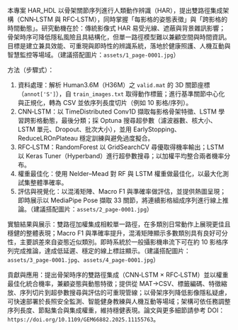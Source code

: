 本專案 HAR_HDL 以骨架關節序列進行人類動作辨識（HAR），提出雙路徑集成架構（CNN‑LSTM 與 RFC‑LSTM），同時掌握「每影格的姿態表徵」與「跨影格的時間動態」。研究動機在於：傳統影像式 HAR 易受光線、遮蔽與背景雜訊影響；骨架時序可降低隱私風險且具結構化，但單一路徑模型難以兼顧空間與時間資訊。目標是建立兼具效能、可重現與即時性的辨識系統，落地於健康照護、人機互動與智慧監控等場域。（建議搭配圖片：`assets/1_page-0001.jpg`）

方法（步驟式）：
1. 資料處理：解析 Human3.6M（H36M）之 `valid.mat` 的 3D 關節座標（`annot['S']`），自 `train_images.txt` 取得動作標籤；進行基準關節中心化與正規化，轉為 CSV 並依序列長度切片（例如 10 影格/序列）。
2. CNN‑LSTM：以 TimeDistributed Conv1D 擷取每影格骨架特徵、LSTM 學習跨影格動態，最後分類；採 Optuna 搜尋超參數（濾波器數、核大小、LSTM 單元、Dropout、批次大小），並用 EarlyStopping、ReduceLROnPlateau 穩定訓練與避免過度擬合。
3. RFC‑LSTM：RandomForest 以 GridSearchCV 尋優取得機率輸出；LSTM 以 Keras Tuner（Hyperband）進行超參數搜尋；以加權平均整合兩者機率分布。
4. 權重最佳化：使用 Nelder–Mead 對 RF 與 LSTM 權重做最佳化，以最大化測試集整體準確率。
5. 評估與視覺化：以混淆矩陣、Macro F1 與準確率做評估，並提供熱圖呈現；即時展示以 MediaPipe Pose 擷取 33 關節，將連續影格組成序列進行線上推論。（建議搭配圖片：`assets/2_page-0001.jpg`）

實驗結果與展示：雙路徑加權集成相較單一路徑，在多類別日常動作上展現更佳且穩健的整體表現；Macro F1 與準確率提升，混淆矩陣顯示多數類別具有良好可分性，主要誤差來自姿態近似類別。即時系統於一般攝影機串流下可在約 10 影格序列完成推論，達成低延遲、穩定的線上標註顯示。（建議搭配圖片：`assets/3_page-0001.jpg`、`assets/4_page-0001.jpg`）

貢獻與應用：提出骨架時序的雙路徑集成（CNN‑LSTM × RFC‑LSTM）並以權重最佳化統合機率，兼顧姿態與動態特徵；提供從 MAT→CSV、標籤編碼、特徵縮放、序列切片到超參數搜尋與評估的可重現管線；以骨架序列降低影像隱私疑慮，可快速部署於長照安全監測、智能健身教練與人機互動等場域；架構可依任務調整序列長度、節點集合與集成權重，維持穩健表現。論文與更多細節請參考 DOI：`https://doi.org/10.1109/GEM66882.2025.11155763`。